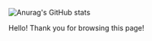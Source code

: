 ![Anurag's GitHub stats](https://github-readme-stats.vercel.app/api?username=rightchose&show_icons=true&theme=radical)

Hello!
Thank you for browsing this page!
